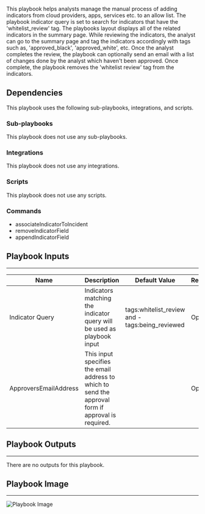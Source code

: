 This playbook helps analysts manage the manual process of adding indicators from cloud providers, apps, services etc. to an allow list. The playbook indicator query is set to search for indicators that have the 'whitelist_review' tag. The playbooks layout displays all of the related indicators in the summary page. While reviewing the indicators, the analyst can go to the summary page and tag the indicators accordingly with tags such as, 'approved_black', 'approved_white', etc. Once the analyst completes the review, the playbook can optionally send an email with a list of changes done by the analyst which haven't been approved. Once complete, the playbook removes the 'whitelist review' tag from the indicators.

## Dependencies
This playbook uses the following sub-playbooks, integrations, and scripts.

### Sub-playbooks
This playbook does not use any sub-playbooks.

### Integrations
This playbook does not use any integrations.

### Scripts
This playbook does not use any scripts.

### Commands
* associateIndicatorToIncident
* removeIndicatorField
* appendIndicatorField

## Playbook Inputs
---

| **Name** | **Description** | **Default Value** | **Required** |
| --- | --- | --- | --- |
| Indicator Query | Indicators matching the indicator query will be used as playbook input | tags:whitelist_review and -tags:being_reviewed | Optional |
| ApproversEmailAddress | This input specifies the email address to which to send the approval form if approval is required. |  | Optional |

## Playbook Outputs
---
There are no outputs for this playbook.

## Playbook Image
---
![Playbook Image](https://raw.githubusercontent.com/cvescan/cvescan/0ce0007e6dcec27648d6dd4d30a432de945681f1/Packs/TIM_Processing/doc_files/TIM_-_Review_Indicators_Manually_For_Whitelisting.png)